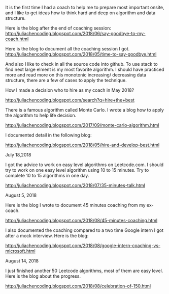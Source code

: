 It is the first time I had a coach to help me to prepare most important onsite, and I like to get ideas how to think hard and deep on algorithm and data structure. 

Here is the blog after the end of coaching session: http://juliachencoding.blogspot.com/2018/06/say-goodbye-to-my-coach.html

Here is the blog to document all the coaching session I got. http://juliachencoding.blogspot.com/2018/05/time-to-say-goodbye.html

And also I like to check in all the source code into github. To use stack to find next large elment is my most favorite algorithm. I should have practiced more and read more on this monotonic increasing/ decreasing data structure, there are a few of cases to apply the technique. 

How I made a decision who to hire as my coach in May 2018?

http://juliachencoding.blogspot.com/search?q=hire+the+best

There is a famous algorithm called Monte Carlo. I wrote a blog how to apply the algorithm to help life decision. 

http://juliachencoding.blogspot.com/2017/09/monte-carlo-algorithm.html

I documented detail in the following blog:

http://juliachencoding.blogspot.com/2018/05/hire-and-develop-best.html

July 18,2018

I got the advice to work on easy level algorithms on Leetcode.com. I should try to work on one easy level algorithm using 10 to 15 minutes. Try to complete 10 to 15 algorithms in one day. 

http://juliachencoding.blogspot.com/2018/07/35-minutes-talk.html

August 5, 2018

Here is the blog I wrote to document 45 minutes coaching from my ex-coach. 

http://juliachencoding.blogspot.com/2018/08/45-minutes-coaching.html

I also documented the coaching compared to a two time Google intern I got after a mock interview. Here is the blog:

http://juliachencoding.blogspot.com/2018/08/google-intern-coaching-vs-microsoft.html


August 14, 2018

I just finished another 50 Leetcode algorithms, most of them are easy level. Here is the blog about the progress. 

http://juliachencoding.blogspot.com/2018/08/celebration-of-150.html
